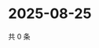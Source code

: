 # 2025-08-25

共 0 条

<!-- BEGIN ZHIHUQUESTIONS -->
<!-- 最后更新时间 Mon Aug 25 2025 02:14:14 GMT+0800 (China Standard Time) -->

<!-- END ZHIHUQUESTIONS -->
